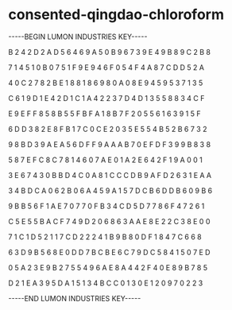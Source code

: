 # consented-qingdao-chloroform

-----BEGIN LUMON INDUSTRIES KEY-----

B 2 4 2 D 2 A D 5 6 4 6 9 A 5 0 B 9 6 7 3 9 E 4 9 B 8 9 C 2 B 8

7 1 4 5 1 0 B 0 7 5 1 F 9 E 9 4 6 F 0 5 4 F 4 A 8 7 C D D 5 2 A

4 0 C 2 7 8 2 B E 1 8 8 1 8 6 9 8 0 A 0 8 E 9 4 5 9 5 3 7 1 3 5

C 6 1 9 D 1 E 4 2 D 1 C 1 A 4 2 2 3 7 D 4 D 1 3 5 5 8 8 3 4 C F

E 9 E F F 8 5 8 B 5 5 F B F A 1 8 B 7 F 2 0 5 5 6 1 6 3 9 1 5 F

6 D D 3 8 2 E 8 F B 1 7 C 0 C E 2 0 3 5 E 5 5 4 B 5 2 B 6 7 3 2

9 8 B D 3 9 A E A 5 6 D F F 9 A A A B 7 0 E F D F 3 9 9 B 8 3 8

5 8 7 E F C 8 C 7 8 1 4 6 0 7 A E 0 1 A 2 E 6 4 2 F 1 9 A 0 0 1

3 E 6 7 4 3 0 B B D 4 C 0 A 8 1 C C C D B 9 A F D 2 6 3 1 E A A

3 4 B D C A 0 6 2 B 0 6 A 4 5 9 A 1 5 7 D C B 6 D D B 6 0 9 B 6

9 B B 5 6 F 1 A E 7 0 7 7 0 F B 3 4 C D 5 D 7 7 8 6 F 4 7 2 6 1

C 5 E 5 5 B A C F 7 4 9 D 2 0 6 8 6 3 A A E 8 E 2 2 C 3 8 E 0 0

7 1 C 1 D 5 2 1 1 7 C D 2 2 2 4 1 B 9 B 8 0 D F 1 8 4 7 C 6 6 8

6 3 D 9 B 5 6 8 E 0 D D 7 B C B E 6 C 7 9 D C 5 8 4 1 5 0 7 E D

0 5 A 2 3 E 9 B 2 7 5 5 4 9 6 A E 8 A 4 4 2 F 4 0 E 8 9 B 7 8 5

D 2 1 E A 3 9 5 D A 1 5 1 3 4 B C C 0 1 3 0 E 1 2 0 9 7 0 2 2 3

-----END LUMON INDUSTRIES KEY-----

